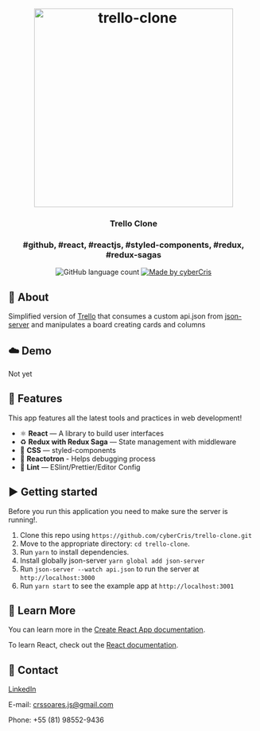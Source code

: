 <h1 align="center">
    <img  alt="trello-clone" src="https://digilandia.io/wp-content/uploads/2020/06/Como-usar-o-Trello.jpg"  width="400px" />
</h1>

<h3 align="center">
  Trello Clone
</h3>

<h3 align="center">
  #github, #react, #reactjs, #styled-components, #redux, #redux-sagas
</h3>

<p align="center">
  <img alt="GitHub language count" src="https://img.shields.io/github/languages/count/cyberCris/trello-clone?color=%2304D361">

  <a href="https://github.com/cyberCris">
    <img alt="Made by cyberCris" src="https://img.shields.io/badge/made%20by-cyberCris-%2304D361">
  </a>
</p>

## :rocket: About

Simplified version of [Trello](https://trello.com/) that consumes a custom api.json from [json-server](https://github.com/typicode/json-server) and manipulates a board creating cards and columns

## :cloud: Demo

Not yet

<!-- [GithubSearch](https://githubsearch-reactjs.herokuapp.com/) -->

## :space_invader: Features

This app features all the latest tools and practices in web development!

- ⚛ **React** — A library to build user interfaces
- ♻ **Redux with Redux Saga** — State management with middleware
- 💅 **CSS** — styled-components
- 🌸 **Reactotron** - Helps debugging process
- 💖 **Lint** — ESlint/Prettier/Editor Config

## :arrow_forward: Getting started

Before you run this application you need to make sure the server is running!.

1. Clone this repo using `https://github.com/cyberCris/trello-clone.git`
2. Move to the appropriate directory: `cd trello-clone`.<br />
3. Run `yarn` to install dependencies.<br />
4. Install globally json-server `yarn global add json-server`
5. Run `json-server --watch api.json` to run the server at `http://localhost:3000`
6. Run `yarn start` to see the example app at `http://localhost:3001`

## :page_facing_up: Learn More

You can learn more in the [Create React App documentation](https://facebook.github.io/create-react-app/docs/getting-started).

To learn React, check out the [React documentation](https://reactjs.org/).

## :iphone: Contact

[LinkedIn](https://www.linkedin.com/in/cristiano-soares-b46928192/)

E-mail: crssoares.js@gmail.com

Phone: +55 (81) 98552-9436

